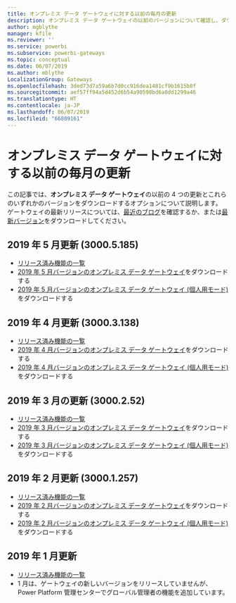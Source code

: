 ```yaml
---
title: オンプレミス データ ゲートウェイに対する以前の毎月の更新
description: オンプレミス データ ゲートウェイの以前のバージョンについて確認し、ダウンロードします。
author: mgblythe
manager: kfile
ms.reviewer: ''
ms.service: powerbi
ms.subservice: powerbi-gateways
ms.topic: conceptual
ms.date: 06/07/2019
ms.author: mblythe
LocalizationGroup: Gateways
ms.openlocfilehash: 3ded73d7a59a6b7d0cc916dea1481cf9b1615b0f
ms.sourcegitcommit: aef57ff94a5d452d6b54a90598bd6a0dd1299a46
ms.translationtype: HT
ms.contentlocale: ja-JP
ms.lasthandoff: 06/07/2019
ms.locfileid: "66809161"
---
```

# <a name="previous-monthly-updates-to-the-on-premises-data-gateway"></a>オンプレミス データ ゲートウェイに対する以前の毎月の更新

この記事では、**オンプレミス データ ゲートウェイ**の以前の 4 つの更新とこれらのいずれかのバージョンをダウンロードするオプションについて説明します。  ゲートウェイの最新リリースについては、[最近のブログ](https://powerbi.microsoft.com/blog/on-premises-data-gateway-june-2019-update-is-now-available)を確認するか、または[最新バージョン](https://go.microsoft.com/fwlink/?LinkId=820925&clcid=0x409)をダウンロードしてください。

## <a name="may-2019-update-30005185"></a>2019 年 5 月更新 (3000.5.185)

- [リリース済み機能の一覧](https://powerbi.microsoft.com/blog/on-premises-data-gateway-may-2019-update-is-now-available)
- [2019 年 5 月バージョンのオンプレミス データ ゲートウェイ](http://download.microsoft.com/download/D/A/1/DA1FDDB8-6DA8-4F50-B4D0-18019591E182/GatewayInstall-19-05.exe)をダウンロードする
- [2019 年 5 月バージョンのオンプレミス データ ゲートウェイ (個人用モード)](http://download.microsoft.com/download/6/0/2/602A459E-E1A3-4FB9-B07F-FC2B60881900/On-premises%20data%20gateway%20(personal%20mode)-19-05.exe) をダウンロードする

## <a name="april-2019-update-30003138"></a>2019 年 4 月更新 (3000.3.138)

- [リリース済み機能の一覧](https://powerbi.microsoft.com/blog/on-premises-data-gateway-april-2019-update-is-now-available)
- [2019 年 4 月バージョンのオンプレミス データ ゲートウェイ](http://download.microsoft.com/download/D/A/1/DA1FDDB8-6DA8-4F50-B4D0-18019591E182/GatewayInstall-19-04.exe)をダウンロードする
- [2019 年 4 月バージョンのオンプレミス データ ゲートウェイ (個人用モード)](http://download.microsoft.com/download/6/0/2/602A459E-E1A3-4FB9-B07F-FC2B60881900/On-premises%20data%20gateway%20(personal%20mode)-19-04.exe) をダウンロードする

## <a name="march-2019-update-3000252"></a>2019 年 3 月の更新 (3000.2.52)

- [リリース済み機能の一覧](https://powerbi.microsoft.com/blog/on-premises-data-gateway-march-2019-update-is-now-available)
- [2019 年 3 月バージョンのオンプレミス データ ゲートウェイ](http://download.microsoft.com/download/D/A/1/DA1FDDB8-6DA8-4F50-B4D0-18019591E182/GatewayInstall-19-03.exe)をダウンロードする
- [2019 年 3 月バージョンのオンプレミス データ ゲートウェイ (個人用モード)](http://download.microsoft.com/download/6/0/2/602A459E-E1A3-4FB9-B07F-FC2B60881900/On-premises%20data%20gateway%20(personal%20mode)-19-03.exe) をダウンロードする

## <a name="february-2019-update-30001257"></a>2019 年 2 月更新 (3000.1.257)

- [リリース済み機能の一覧](https://powerbi.microsoft.com/blog/on-premises-data-gateway-february-2019-update-is-now-available)
- [2019 年 2 月バージョンのオンプレミス データ ゲートウェイ](http://download.microsoft.com/download/D/A/1/DA1FDDB8-6DA8-4F50-B4D0-18019591E182/GatewayInstall-19-02.exe)をダウンロードする
- [2019 年 2 月バージョンのオンプレミス データ ゲートウェイ (個人用モード)](http://download.microsoft.com/download/6/0/2/602A459E-E1A3-4FB9-B07F-FC2B60881900/On-premises%20data%20gateway%20(personal%20mode)-19-02.exe) をダウンロードする

## <a name="january-2019-update"></a>2019 年 1 月更新

- [リリース済み機能の一覧](https://powerbi.microsoft.com/blog/on-premises-data-gateway-management-in-the-power-platform-admin-center)
- 1 月は、ゲートウェイの新しいバージョンをリリースしていませんが、Power Platform 管理センターでグローバル管理者の機能を追加しています。